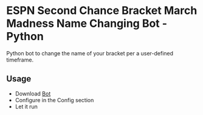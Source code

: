 # ESPN Second Chance Bracket March Madness Name Changing Bot - Python
Python bot to change the name of your bracket per a user-defined timeframe.

## Usage
 - Download [Bot](ESPN%20Bot.py)
 - Configure in the Config section
 - Let it run

